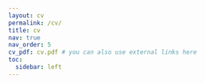 ```yaml
---
layout: cv
permalink: /cv/
title: cv
nav: true
nav_order: 5
cv_pdf: cv.pdf # you can also use external links here
toc:
  sidebar: left
---
```

